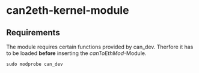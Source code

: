 # can2eth-kernel-module

## Requirements
The module requires certain functions provided by can_dev. Therfore it has to be loaded **before** inserting the *canToEthMod*-Module. <br>
```
sudo modprobe can_dev
```

